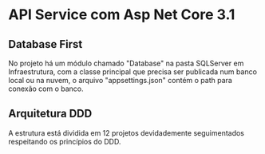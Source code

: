 # API Service com Asp Net Core 3.1
## Database First
No projeto há um módulo chamado "Database" na pasta SQLServer em Infraestrutura, com a classe principal que precisa ser publicada num banco local ou na nuvem, o arquivo "appsettings.json" contém o path para conexão com o banco.

## Arquitetura DDD
A estrutura está dividida em 12 projetos devidademente seguimentados respeitando os princípios do DDD.

